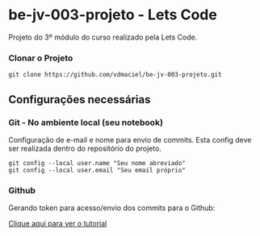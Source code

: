 # be-jv-003-projeto - Lets Code

Projeto do 3º módulo do curso realizado pela Lets Code.

### Clonar o Projeto

```git
git clone https://github.com/vdmaciel/be-jv-003-projeto.git
```

## Configurações necessárias

### Git - No ambiente local (seu notebook)

Configuração de e-mail e nome para envio de commits.
Esta config deve ser realizada dentro do repositório do projeto.

```git
git config --local user.name "Seu nome abreviado"
git config --local user.email "Seu email próprio"
```

### Github

Gerando token para acesso/envio dos commits para o Github:
 
[Clique aqui para ver o tutorial](https://docs.github.com/pt/authentication/keeping-your-account-and-data-secure/creating-a-personal-access-token)
